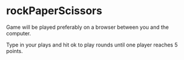 # rockPaperScissors


Game will be played preferably on a browser between you and the computer.

Type in your plays and hit ok to play rounds until one player reaches 5 points.
